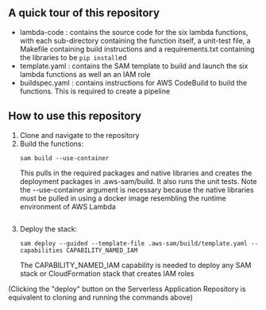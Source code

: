 ## A quick tour of this repository
* lambda-code : contains the source code for the six lambda functions, with each sub-directory containing the function itself, a unit-test file, a Makefile containing build instructions and a requirements.txt containing the libraries to be `pip install`ed
* template.yaml : contains the SAM template to build and launch the six lambda functions as well an an IAM role
* buildspec.yaml : contains instructions for AWS CodeBuild to build the functions. This is required to create a pipeline

## How to use this repository

1. Clone and navigate to the repository
2. Build the functions:
    ```
   sam build --use-container
    ```
   This pulls in the required packages and native libraries and creates the deployment packages in .aws-sam/build. It also runs the unit tests. Note the --use-container argument is necessary because the native libraries must be pulled in using a docker image resembling the runtime environment of AWS Lambda
    ```
3. Deploy the stack:
    ```
   sam deploy --guided --template-file .aws-sam/build/template.yaml --capabilities CAPABILITY_NAMED_IAM
    ```
   The CAPABILITY_NAMED_IAM capability is needed to deploy any SAM stack or CloudFormation stack that creates IAM roles
   
(Clicking the "deploy" button on the Serverless Application Repository is equivalent to cloning and running the commands above)

